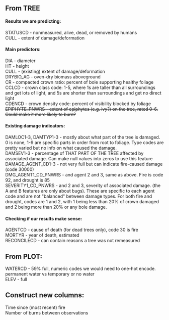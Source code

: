 ## From TREE
#### Results we are predicting:
STATUSCD - nonmeasured, alive, dead, or removed by humans <br>
CULL - extent of damage/deformation

#### Main predictors:

DIA - diameter <br>
HT - height <br>
CULL - (existing) extent of damage/deformation <br>
DRYBIO_AG - oven-dry biomass aboveground <br>
CR - compacted crown ratio: percent of bole supporting healthy foliage <br>
CCLCD - crown class code: 1-5, where 1s are taller than all surroundings and get lots of light, and 5s are shorter than surroundings and get no direct light <br>
CDENCD - crown density code: percent of visibility blocked by foliage <br>
~~EPIPHYTE_PNWRS - extent of epiphytes (e.g. ivy?) on the tree, rated 0-6. Could make it more likely to burn?~~

#### Existing damage indicators:

DAMLOC1-3, DAMTYP1-3 - mostly about what part of the tree is damaged. 0 is none, 1-9 are specific parts in order from root to foliage. Type codes are pretty varied but no info on what caused the damage. <br>
DAMSEV1-3 - percentage of THAT PART OF THE TREE affected by associated damage. Can make null values into zeros to use this feature <br>
DAMAGE_AGENT_CD1-3 - not very full but can indicate fire-caused damage (code 30000) <br>
DMG_AGENT1_CD_PNWRS - and agent 2 and 3, same as above. Fire is code 92, and drought is 85 <br>
SEVERITY1_CD_PNWRS - and 2 and 3, severity of associated damage. (the A and B features are only about bugs). These are specific to each agent code and are not "balanced" between damage types. For both fire and drought, codes are 1 and 2, with 1 being less than 20% of crown damaged and 2 being more than 20% or any bole damage.

#### Checking if our results make sense:

AGENTCD - cause of death (for dead trees only), code 30 is fire <br>
MORTYR - year of death, estimated <br>
RECONCILECD - can contain reasons a tree was not remeasured


## From PLOT:

WATERCD - 59% full, numeric codes we would need to one-hot encode. permanent water vs temporary or no water <br>
ELEV - full


## Construct new columns:

Time since (most recent) fire <br>
Number of burns between observations <br>
